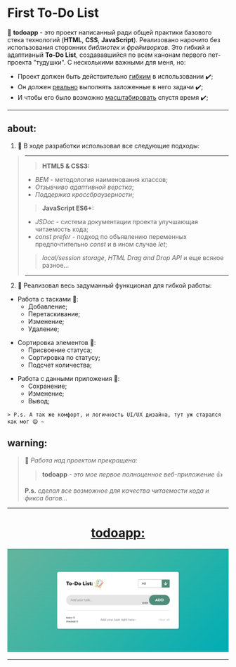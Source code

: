 # First To-Do List

📄 **todoapp** - это проект написанный ради общей практики базового стека технологий (**HTML**, **CSS**, **JavaScript**). Реализовано нарочито без использования сторонних _библиотек_ и _фреймворков_. Это гибкий и адаптивный **To-Do List**, создававшийся по всем канонам первого пет-проекта "тудушки". С несколькими важными для меня, но:

- Проект должен быть действительно <u>гибким</u> в использовании ✔️;
- Он должен <u>реально</u> выполнять заложенные в него задачи ✔️;
- И чтобы его было возможно <u>масштабировать</u> спустя время ✔️;

---

## about:

1. 📑 В ходе разработки использовал все следующие подходы:

> ---
>
> > **HTM󠀠󠀠L5 & CSS3:**
>
> - _BEM_ - методология наименования классов;
> - _Отзывчиво адаптивной верстка_;
> - _Поддержка кроссбраузерности_;
>
> > **JavaScript ES6+:**
>
> - _JSDoc_ - система документации проекта улучшающая читаемость кода;
> - _const prefer_ - подход по объявлению переменных предпочтительно _const_ и в ином случае _let_;
>
> > _local/session storage_, _HTML Drag and Drop API_ и еще всякое разное...
>
> ---

2. 📑 Реализовал весь задуманный функционал для гибкой работы:

- Работа с тасками 📝:
  - Добавление;
  - Перетаскивание;
  - Изменение;
  - Удаление;

* Сортировка элементов 📝:
  - Присвоение статуса;
  - Сортировка по статусу;
  - Подсчет количества;

- Работа с данными приложения 📝:
  - Сохранение;
  - Изменение;
  - Вывод;

```
> P.s. А так же комфорт, и логичность UI/UX дизайна, тут уж старался как мог 😄 ~
```

## warning:

> 📌 _Работа над проектом прекращена:_
>
> > **todoapp** _- это мое первое полноценное веб-приложение_ 👍
>
> **P.s.** _сделал все возможное для качества читаемости кода и фикса багов..._

---

<h1 align="center"><a href="https://lapard1n.github.io/todoapp">todoapp:</a></h1>

![This is me in the process:](./backGround.png)

---
